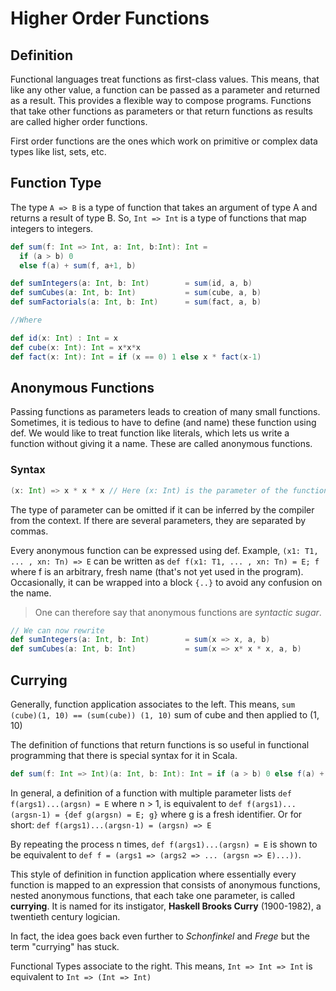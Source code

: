 # Higher Order Functions

## Definition
Functional languages treat functions as first-class values. This means, that like any other value, a function can be passed as a parameter and returned as a result. This provides a flexible way to compose programs. Functions that take other functions as parameters or that return functions as results are called higher order functions.

First order functions are the ones which work on primitive or complex data types like list, sets, etc.

## Function Type

The type ```A => B``` is a type of function that takes an argument of type A and returns a result of type B. So, ```Int => Int``` is a type of functions that map integers to integers.

```scala
def sum(f: Int => Int, a: Int, b:Int): Int =
  if (a > b) 0
  else f(a) + sum(f, a+1, b)

def sumIntegers(a: Int, b: Int)        = sum(id, a, b)
def sumCubes(a: Int, b: Int)           = sum(cube, a, b)
def sumFactorials(a: Int, b: Int)      = sum(fact, a, b)

//Where

def id(x: Int) : Int = x
def cube(x: Int): Int = x*x*x
def fact(x: Int): Int = if (x == 0) 1 else x * fact(x-1)
```

## Anonymous Functions
Passing functions as parameters leads to creation of many small functions. Sometimes, it is tedious to have to define (and name) these function using def. We would like to treat function like literals, which lets us write a function without giving it a name. These are called anonymous functions.

### Syntax

```scala
(x: Int) => x * x * x // Here (x: Int) is the parameter of the function and x * x * x is it's body.
```

The type of parameter can be omitted if it can be inferred by the compiler from the context. If there are several parameters, they are separated by commas.

Every anonymous function can be expressed using def. Example, ```(x1: T1, ... , xn: Tn) => E``` can be written as ```def f(x1: T1, ... , xn: Tn) = E; f``` where f is an arbitrary, fresh name (that's not yet used in the program). Occasionally, it can be wrapped into a block ```{..}``` to avoid any confusion on the name.

> One can therefore say that anonymous functions are *syntactic sugar*.

```scala
// We can now rewrite
def sumIntegers(a: Int, b: Int)        = sum(x => x, a, b)
def sumCubes(a: Int, b: Int)           = sum(x => x* x * x, a, b)
```

## Currying

Generally, function application associates to the left. This means, ```sum (cube)(1, 10) == (sum(cube)) (1, 10)``` sum of cube and then applied to (1, 10)

The definition of functions that return functions is so useful in functional programming that there is special syntax for it in Scala.

```scala
def sum(f: Int => Int)(a: Int, b: Int): Int = if (a > b) 0 else f(a) + sum(f)(a+1, b)
```

In general, a definition of a function with multiple parameter lists ```def f(args1)...(argsn) = E``` where n > 1, is equivalent to ```def f(args1)...(argsn-1) = {def g(argsn) = E; g}``` where g is a fresh identifier. Or for short: ```def f(args1)...(argsn-1) = (argsn) => E```

By repeating the process n times, ```def f(args1)...(argsn) = E``` is shown to be equivalent to ```def f = (args1 => (args2 => ... (argsn => E)...))```.

This style of definition in function application where essentially every function is mapped to an expression that consists of anonymous functions, nested anonymous functions, that each take one parameter, is called **currying**. It is named for its instigator, **Haskell Brooks Curry** (1900-1982), a twentieth century logician.

In fact, the idea goes back even further to _Schonfinkel_ and _Frege_ but the term "currying" has stuck.

Functional Types associate to the right. This means, ```Int => Int => Int``` is equivalent to ```Int => (Int => Int)```


